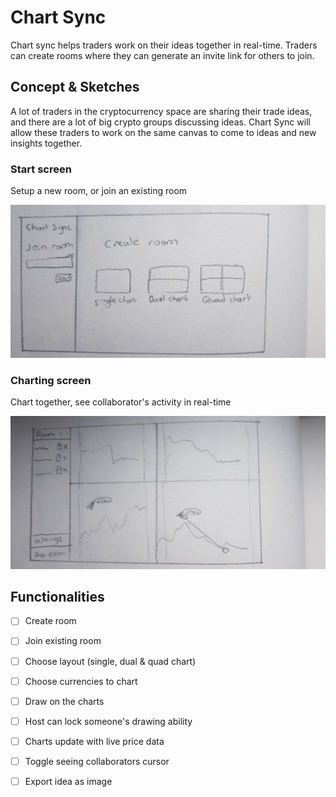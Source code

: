 # Chart Sync

Chart sync helps traders work on their ideas together in real-time. Traders can create rooms where they can generate an invite link for others to join.

## Concept & Sketches
A lot of traders in the cryptocurrency space are sharing their trade ideas, and there are a lot of big crypto groups discussing ideas. Chart Sync will allow these traders to work on the same canvas to come to ideas and new insights together. 

### Start screen
Setup a new room, or join an existing room

![start](https://github.com/StanBankras/chart-sync/blob/main/img/sketch-1.jpg?raw=true)

### Charting screen
Chart together, see collaborator's activity in real-time

![live collaboration](https://github.com/StanBankras/chart-sync/blob/main/img/sketch-2.jpg?raw=true)

## Functionalities
* [ ] Create room
* [ ] Join existing room
* [ ] Choose layout (single, dual & quad chart)
* [ ] Choose currencies to chart
* [ ] Draw on the charts
* [ ] Host can lock someone's drawing ability
* [ ] Charts update with live price data
* [ ] Toggle seeing collaborators cursor
* [ ] Export idea as image

